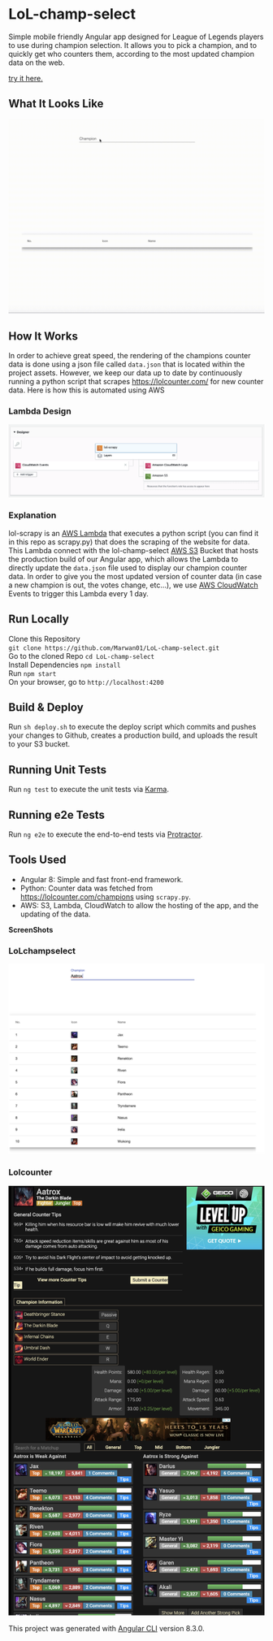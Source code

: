 # LoL-champ-select

Simple mobile friendly Angular app designed for League of Legends players to use during champion selection. It allows you to pick a champion, and to quickly get who counters them, according to the most updated champion data on the web.


[try it here.](http://lol-champ-select.s3-website-us-east-1.amazonaws.com/)


## What It Looks Like

![](/src/assets/media/usage.gif)

## How It Works

In order to achieve great speed, the rendering of the champions counter data is done using a json file called `data.json` that is located within the project assets. However, we keep our data up to date by continuously running a python script that scrapes https://lolcounter.com/ for new counter data. Here is how this is automated using AWS

### Lambda Design

![Screenshot](/src/assets/media/aws.png)

### Explanation

lol-scrapy is an [AWS Lambda](https://aws.amazon.com/lambda/) that executes a python script (you can find it in this repo as scrapy.py) that does the scraping of the website for data. This Lambda connect with the lol-champ-select [AWS S3](https://aws.amazon.com/s3/) Bucket that hosts the production build of our Angular app, which allows the Lambda to directly update the `data.json` file used to display our champion counter data. In order to give you the most updated version of counter data (in case a new champion is out, the votes change, etc...), we use [AWS CloudWatch](https://aws.amazon.com/cloudwatch/) Events to trigger this Lambda every 1 day.

## Run Locally 

Clone this Repository <br>`git clone https://github.com/Marwan01/LoL-champ-select.git` <br>
Go to the cloned Repo `cd LoL-champ-select` <br>
Install Dependencies `npm install` <br>
Run `npm start` <br>
On your browser, go to `http://localhost:4200` 

## Build & Deploy

Run `sh deploy.sh` to execute the deploy script which commits and pushes your changes to Github, creates a production build, and uploads the result to your S3 bucket.

## Running Unit Tests

Run `ng test` to execute the unit tests via [Karma](https://karma-runner.github.io).

## Running e2e Tests

Run `ng e2e` to execute the end-to-end tests via [Protractor](http://www.protractortest.org/).

## Tools Used

* Angular 8: Simple and fast front-end framework.
* Python: Counter data was fetched from https://lolcounter.com/champions using `scrapy.py`.
* AWS: S3, Lambda, CloudWatch to allow the hosting of the app, and the updating of the data.


 **ScreenShots**

 ### LoLchampselect 

![Screenshot](/src/assets/media/app.png)

### Lolcounter

![Screenshot](/src/assets/media/lolcounter.png)

This project was generated with [Angular CLI](https://github.com/angular/angular-cli) version 8.3.0.
